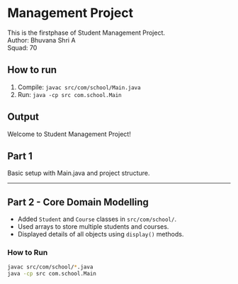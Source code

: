 #  Management Project

This is the firstphase of Student Management Project.  
Author: Bhuvana Shri A  
Squad: 70  

## How to run
1. Compile: `javac src/com/school/Main.java`
2. Run: `java -cp src com.school.Main`

## Output
Welcome to Student Management Project!

## Part 1
Basic setup with Main.java and project structure.

---

## Part 2 - Core Domain Modelling
- Added `Student` and `Course` classes in `src/com/school/`.
- Used arrays to store multiple students and courses.
- Displayed details of all objects using `display()` methods.

### How to Run
```bash
javac src/com/school/*.java
java -cp src com.school.Main

